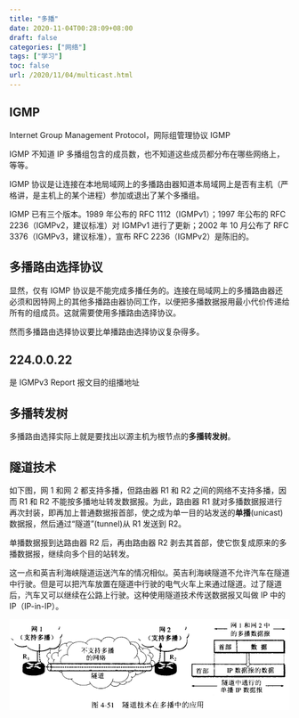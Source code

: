 ```yaml
---
title: "多播"
date: 2020-11-04T00:28:09+08:00
draft: false
categories: ["网络"]
tags: ["学习"]
toc: false
url: /2020/11/04/multicast.html
---
```


## IGMP

Internet Group Management Protocol，网际组管理协议 IGMP

IGMP 不知道 IP 多播组包含的成员数，也不知道这些成员都分布在哪些网络上，等等。

IGMP 协议是让连接在本地局域网上的多播路由器知道本局域网上是否有主机（严格讲，是主机上的某个进程）参加或退出了某个多播组。

IGMP 已有三个版本。1989 年公布的 RFC 1112（IGMPv1）；1997 年公布的 RFC 2236（IGMPv2，建议标准）对 IGMPv1 进行了更新；2002 年 10 月公布了 RFC 3376（IGMPv3，建议标准），宣布 RFC 2236（IGMPv2）是陈旧的。

## 多播路由选择协议

显然，仅有 IGMP 协议是不能完成多播任务的。连接在局域网上的多播路由器还必须和因特网上的其他多播路由器协同工作，以便把多播数据报用最小代价传递给所有的组成员。这就需要使用多播路由选择协议。

然而多播路由选择协议要比单播路由选择协议复杂得多。

## 224.0.0.22

是 IGMPv3 Report 报文目的组播地址

## 多播转发树

多播路由选择实际上就是要找出以源主机为根节点的**多播转发树**。

## 隧道技术

如下图，网 1 和网 2 都支持多播，但路由器 R1 和 R2 之间的网络不支持多播，因而 R1 和 R2 不能按多播地址转发数据报。为此，路由器 R1 就对多播数据报进行再次封装，即再加上普通数据报首部，使之成为单一目的站发送的**单播**(unicast)数据报，然后通过“隧道”(tunnel)从 R1 发送到 R2。

单播数据报到达路由器 R2 后，再由路由器 R2 剥去其首部，使它恢复成原来的多播数据报，继续向多个目的站转发。

这一点和英吉利海峡隧道运送汽车的情况相似。英吉利海峡隧道不允许汽车在隧道中行驶。但是可以把汽车放置在隧道中行驶的电气火车上来通过隧道。过了隧道后，汽车又可以继续在公路上行驶。这种使用隧道技术传送数据报又叫做 IP 中的 IP（IP-in-IP）。

![隧道技术](/images/隧道技术.png)

























